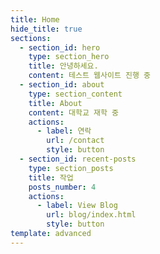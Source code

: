 ```yaml
---
title: Home
hide_title: true
sections:
  - section_id: hero
    type: section_hero
    title: 안녕하세요.
    content: 테스트 웹사이트 진행 중
  - section_id: about
    type: section_content
    title: About
    content: 대학교 재학 중
    actions:
      - label: 연락
        url: /contact
        style: button
  - section_id: recent-posts
    type: section_posts
    title: 작업
    posts_number: 4
    actions:
      - label: View Blog
        url: blog/index.html
        style: button
template: advanced
---
```

